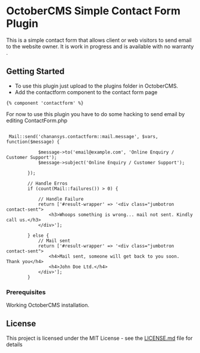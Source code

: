 # OctoberCMS Simple Contact Form Plugin
This is a simple contact form that allows client or web visitors to send email to the website owner. It is work in progress and is available with no warranty .

## Getting Started


*  To use this plugin just upload to the plugins folder in OctoberCMS.
*  Add the contactform component to the contact form page

```
{% component 'contactform' %}
```
For now to use this plugin you have to do some hacking to send email by editing ContactForm.php

```

 Mail::send('chanansys.contactform::mail.message', $vars, function($message) {

            $message->to('email@example.com', 'Online Enquiry / Customer Support');
            $message->subject('Online Enquiry / Customer Support');

        });

        // Handle Erros
        if (count(Mail::failures()) > 0) {

            // Handle Failure
            return ['#result-wrapper' => '<div class="jumbotron contact-sent">
                <h3>Whoops something is wrong... mail not sent. Kindly call us.</h3>
            </div>'];

        } else {
            // Mail sent
            return ['#result-wrapper' => '<div class="jumbotron contact-sent">
                <h4>Mail sent, someone will get back to you soon. Thank you</h4>
                <h4>John Doe Ltd.</h4>
            </div>'];
        }
```

### Prerequisites

Working OctoberCMS installation.

## License

This project is licensed under the MIT License - see the [LICENSE.md](LICENSE.md) file for details
